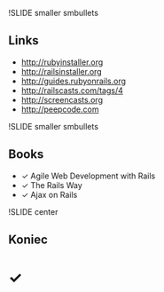 !SLIDE smaller smbullets
## Links ##
  * http://rubyinstaller.org
  * http://railsinstaller.org
  * http://guides.rubyonrails.org
  * http://railscasts.com/tags/4
  * http://screencasts.org
  * http://peepcode.com

!SLIDE smaller smbullets
## Books ##
  * &#x2713; Agile Web Development with Rails
  * &#x2713; The Rails Way
  * &#x2713; Ajax on Rails

!SLIDE center
## Koniec ##
# &#x2713; #
